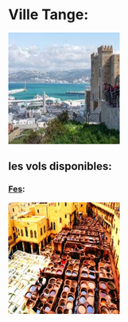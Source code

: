 # Ville Tange: 
![Tanger](../ressources/tanger.jpg)


## les vols disponibles:
### [Fes](Fes.md):
![fes](../ressources/fes.jpg)


